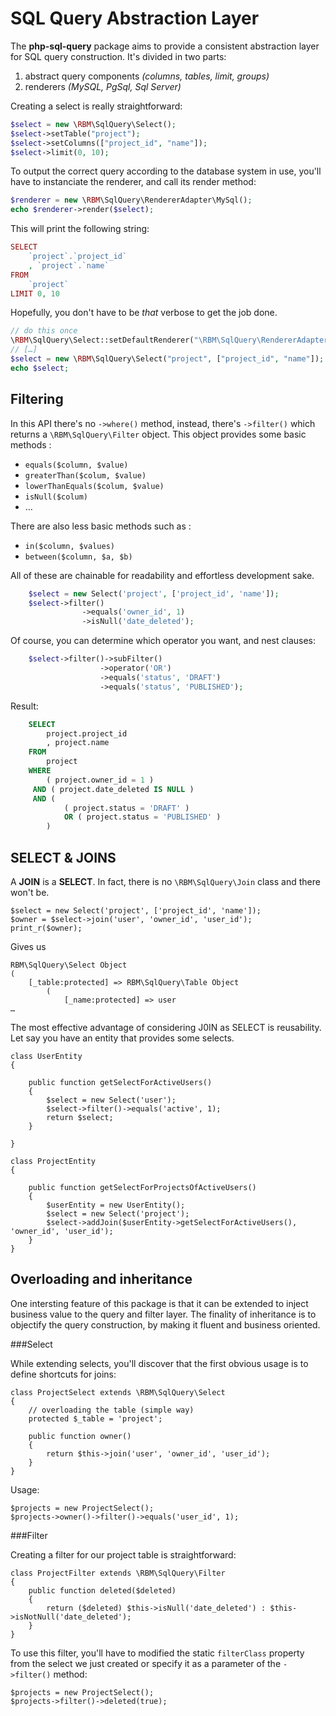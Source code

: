 SQL Query Abstraction Layer
=============

The **php-sql-query** package aims to provide a consistent abstraction layer for SQL query construction. It's divided in two parts: 

1. 	abstract query components *(columns, tables, limit, groups)* 
2. renderers *(MySQL, PgSql, Sql Server)*

Creating a select is really straightforward: 

```php
$select = new \RBM\SqlQuery\Select();
$select->setTable("project");
$select->setColumns(["project_id", "name"]);
$select->limit(0, 10);
```
To output the correct query according to the database system in use, you'll have to instanciate the renderer, and call its render method:

```php	
$renderer = new \RBM\SqlQuery\RendererAdapter\MySql();
echo $renderer->render($select);
```
This will print the following string:

```php	
SELECT
	`project`.`project_id`
	, `project`.`name`
FROM
	`project`
LIMIT 0, 10
```	
Hopefully, you don't have to be *that* verbose to get the job done. 

```php
// do this once
\RBM\SqlQuery\Select::setDefaultRenderer("\RBM\SqlQuery\RendererAdapter");
// […]
$select = new \RBM\SqlQuery\Select("project", ["project_id", "name"]);
echo $select;
```

Filtering
-----------
In this API there's no ``->where()`` method, instead, there's ``->filter()`` which returns a ``\RBM\SqlQuery\Filter`` object. This object provides some basic methods : 

* `equals($column, $value)`
* `greaterThan($colum, $value)`
* `lowerThanEquals($colum, $value)`
* `isNull($colum)`
* …

There are also less basic methods such as :

* `in($column, $values)`
* `between($column, $a, $b)`

All of these are chainable for readability and effortless development sake.

```php
	$select = new Select('project', ['project_id', 'name']);
	$select->filter()
		   		->equals('owner_id', 1)
		   		->isNull('date_deleted');
```

Of course, you can determine which operator you want, and nest clauses:

```php
	$select->filter()->subFilter()
					->operator('OR')
					->equals('status', 'DRAFT')
					->equals('status', 'PUBLISHED');
```
					
Result:
```sql
	SELECT
		project.project_id
		, project.name
	FROM
		project	
	WHERE
		( project.owner_id = 1 )
	 AND ( project.date_deleted IS NULL )
	 AND (
	 		( project.status = 'DRAFT' )
	 		OR ( project.status = 'PUBLISHED' )
	 	)
```

SELECT & JOINS
--------------
A **JOIN** is a **SELECT**. In fact, there is no `\RBM\SqlQuery\Join` class and there won't be.

	$select = new Select('project', ['project_id', 'name']);
	$owner = $select->join('user', 'owner_id', 'user_id');
	print_r($owner);
	
Gives us 
	
	RBM\SqlQuery\Select Object
	(
    	[_table:protected] => RBM\SqlQuery\Table Object
        	(
            	[_name:protected] => user
	…
	
The most effective advantage of considering J0IN as SELECT is reusability. Let say you have an entity that provides some selects. 

	class UserEntity 
	{
	
		public function getSelectForActiveUsers()
		{
			$select = new Select('user');
			$select->filter()->equals('active', 1);
			return $select;
		}
		
	}	
	
	class ProjectEntity 
	{

		public function getSelectForProjectsOfActiveUsers()
		{
			$userEntity = new UserEntity();
			$select = new Select('project');
			$select->addJoin($userEntity->getSelectForActiveUsers(), 'owner_id', 'user_id');
		}	
	}


Overloading and inheritance
------------
One intersting feature of this package is that it can be extended to inject business value to the query and filter layer. The finality of inheritance is to objectify the query construction, by making it fluent and business oriented.

###Select

While extending selects, you'll discover that the first obvious usage is to define shortcuts for joins: 

	class ProjectSelect extends \RBM\SqlQuery\Select
	{
		// overloading the table (simple way)
		protected $_table = 'project';
	
		public function owner()
		{
			return $this->join('user', 'owner_id', 'user_id');
		}
	}

Usage:

	$projects = new ProjectSelect();
	$projects->owner()->filter()->equals('user_id', 1);
	
###Filter

Creating a filter for our project table is straightforward: 
	
	class ProjectFilter extends \RBM\SqlQuery\Filter
	{
		public function deleted($deleted)
		{
			return ($deleted) $this->isNull('date_deleted') : $this->isNotNull('date_deleted');
		}
	}

To use this filter, you'll have to modified the static `filterClass` property from the select we just created or specify it as a parameter of the `->filter()` method:
	
	$projects = new ProjectSelect();
	$projects->filter()->deleted(true);

